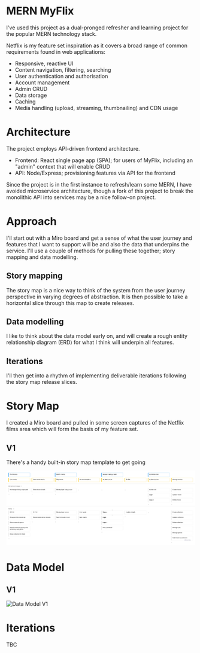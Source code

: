 # MERN MyFlix

I've used this project as a dual-pronged refresher and learning project for the popular MERN technology stack.

Netflix is my feature set inspiration as it covers a broad range of common requirements found in web applications:

* Responsive, reactive UI
* Content navigation, filtering, searching
* User authentication and authorisation
* Account management
* Admin CRUD
* Data storage
* Caching
* Media handling (upload, streaming, thumbnailing) and CDN usage

# Architecture

The project employs API-driven frontend architecture.

* Frontend: React single page app (SPA); for users of MyFlix, including an "admin" context that will enable CRUD
* API: Node/Express; provisioning features via API for the frontend

Since the project is in the first instance to refresh/learn some MERN, I have avoided microservice architecture, though a fork of this project to break the monolithic API into services may be a nice follow-on project.

# Approach

I'll start out with a Miro board and get a sense of what the user journey and features that I want to support will be and also the data that underpins the service. I'll use a couple of methods for pulling these together; story mapping and data modelling.

## Story mapping

The story map is a nice way to think of the system from the user journey perspective in varying degrees of abstraction. It is then possible to take a horizontal slice through this map to create releases.

## Data modelling

I like to think about the data model early on, and will create a rough entity relationship diagram (ERD) for what I think will underpin all features.

## Iterations

I'll then get into a rhythm of implementing deliverable iterations following the story map release slices.

# Story Map

I created a Miro board and pulled in some screen captures of the Netflix films area which will form the basis of my  feature set.

## V1

There's a handy built-in story map template to get going

![Story Map V1](user-story-map-v1%403x.png)

# Data Model

## V1

![Data Model V1](data-model-v1%403x.png)

# Iterations

TBC